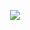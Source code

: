 <p align="center">
  <img src="https://github-readme-stats.vercel.app/api?username=hwzi&count_private=true&show_icons=true&theme=dracula">
</p>
